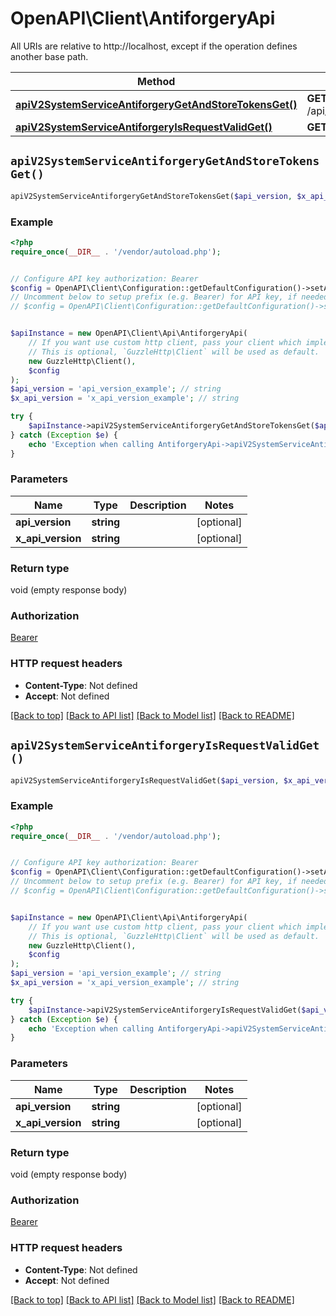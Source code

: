 # OpenAPI\Client\AntiforgeryApi

All URIs are relative to http://localhost, except if the operation defines another base path.

| Method | HTTP request | Description |
| ------------- | ------------- | ------------- |
| [**apiV2SystemServiceAntiforgeryGetAndStoreTokensGet()**](AntiforgeryApi.md#apiV2SystemServiceAntiforgeryGetAndStoreTokensGet) | **GET** /api/v2/SystemService/Antiforgery/GetAndStoreTokens |  |
| [**apiV2SystemServiceAntiforgeryIsRequestValidGet()**](AntiforgeryApi.md#apiV2SystemServiceAntiforgeryIsRequestValidGet) | **GET** /api/v2/SystemService/Antiforgery/IsRequestValid |  |


## `apiV2SystemServiceAntiforgeryGetAndStoreTokensGet()`

```php
apiV2SystemServiceAntiforgeryGetAndStoreTokensGet($api_version, $x_api_version)
```



### Example

```php
<?php
require_once(__DIR__ . '/vendor/autoload.php');


// Configure API key authorization: Bearer
$config = OpenAPI\Client\Configuration::getDefaultConfiguration()->setApiKey('Authorization', 'YOUR_API_KEY');
// Uncomment below to setup prefix (e.g. Bearer) for API key, if needed
// $config = OpenAPI\Client\Configuration::getDefaultConfiguration()->setApiKeyPrefix('Authorization', 'Bearer');


$apiInstance = new OpenAPI\Client\Api\AntiforgeryApi(
    // If you want use custom http client, pass your client which implements `GuzzleHttp\ClientInterface`.
    // This is optional, `GuzzleHttp\Client` will be used as default.
    new GuzzleHttp\Client(),
    $config
);
$api_version = 'api_version_example'; // string
$x_api_version = 'x_api_version_example'; // string

try {
    $apiInstance->apiV2SystemServiceAntiforgeryGetAndStoreTokensGet($api_version, $x_api_version);
} catch (Exception $e) {
    echo 'Exception when calling AntiforgeryApi->apiV2SystemServiceAntiforgeryGetAndStoreTokensGet: ', $e->getMessage(), PHP_EOL;
}
```

### Parameters

| Name | Type | Description  | Notes |
| ------------- | ------------- | ------------- | ------------- |
| **api_version** | **string**|  | [optional] |
| **x_api_version** | **string**|  | [optional] |

### Return type

void (empty response body)

### Authorization

[Bearer](../../README.md#Bearer)

### HTTP request headers

- **Content-Type**: Not defined
- **Accept**: Not defined

[[Back to top]](#) [[Back to API list]](../../README.md#endpoints)
[[Back to Model list]](../../README.md#models)
[[Back to README]](../../README.md)

## `apiV2SystemServiceAntiforgeryIsRequestValidGet()`

```php
apiV2SystemServiceAntiforgeryIsRequestValidGet($api_version, $x_api_version)
```



### Example

```php
<?php
require_once(__DIR__ . '/vendor/autoload.php');


// Configure API key authorization: Bearer
$config = OpenAPI\Client\Configuration::getDefaultConfiguration()->setApiKey('Authorization', 'YOUR_API_KEY');
// Uncomment below to setup prefix (e.g. Bearer) for API key, if needed
// $config = OpenAPI\Client\Configuration::getDefaultConfiguration()->setApiKeyPrefix('Authorization', 'Bearer');


$apiInstance = new OpenAPI\Client\Api\AntiforgeryApi(
    // If you want use custom http client, pass your client which implements `GuzzleHttp\ClientInterface`.
    // This is optional, `GuzzleHttp\Client` will be used as default.
    new GuzzleHttp\Client(),
    $config
);
$api_version = 'api_version_example'; // string
$x_api_version = 'x_api_version_example'; // string

try {
    $apiInstance->apiV2SystemServiceAntiforgeryIsRequestValidGet($api_version, $x_api_version);
} catch (Exception $e) {
    echo 'Exception when calling AntiforgeryApi->apiV2SystemServiceAntiforgeryIsRequestValidGet: ', $e->getMessage(), PHP_EOL;
}
```

### Parameters

| Name | Type | Description  | Notes |
| ------------- | ------------- | ------------- | ------------- |
| **api_version** | **string**|  | [optional] |
| **x_api_version** | **string**|  | [optional] |

### Return type

void (empty response body)

### Authorization

[Bearer](../../README.md#Bearer)

### HTTP request headers

- **Content-Type**: Not defined
- **Accept**: Not defined

[[Back to top]](#) [[Back to API list]](../../README.md#endpoints)
[[Back to Model list]](../../README.md#models)
[[Back to README]](../../README.md)
